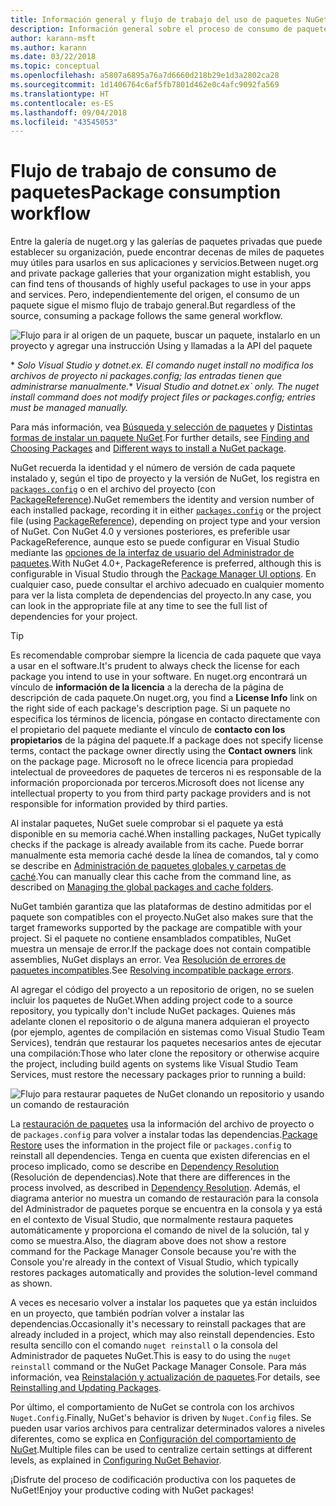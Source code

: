 ```yaml
---
title: Información general y flujo de trabajo del uso de paquetes NuGet
description: Información general sobre el proceso de consumo de paquetes de NuGet en un proyecto, con vínculos a otras partes específicas del proceso.
author: karann-msft
ms.author: karann
ms.date: 03/22/2018
ms.topic: conceptual
ms.openlocfilehash: a5807a6895a76a7d6660d218b29e1d3a2802ca28
ms.sourcegitcommit: 1d1406764c6af5fb7801d462e0c4afc9092fa569
ms.translationtype: HT
ms.contentlocale: es-ES
ms.lasthandoff: 09/04/2018
ms.locfileid: "43545053"
---
```

# <a name="package-consumption-workflow"></a><span data-ttu-id="d2ecf-103">Flujo de trabajo de consumo de paquetes</span><span class="sxs-lookup"><span data-stu-id="d2ecf-103">Package consumption workflow</span></span>

<span data-ttu-id="d2ecf-104">Entre la galería de nuget.org y las galerías de paquetes privadas que puede establecer su organización, puede encontrar decenas de miles de paquetes muy útiles para usarlos en sus aplicaciones y servicios.</span><span class="sxs-lookup"><span data-stu-id="d2ecf-104">Between nuget.org and private package galleries that your organization might establish, you can find tens of thousands of highly useful packages to use in your apps and services.</span></span> <span data-ttu-id="d2ecf-105">Pero, independientemente del origen, el consumo de un paquete sigue el mismo flujo de trabajo general.</span><span class="sxs-lookup"><span data-stu-id="d2ecf-105">But regardless of the source, consuming a package follows the same general workflow.</span></span>

![Flujo para ir al origen de un paquete, buscar un paquete, instalarlo en un proyecto y agregar una instrucción Using y llamadas a la API del paquete](media/Overview-01-GeneralFlow.png)

<span data-ttu-id="d2ecf-107">\* _Solo Visual Studio y dotnet.ex. El comando nuget install no modifica los archivos de proyecto ni packages.config; las entradas tienen que administrarse manualmente._</span><span class="sxs-lookup"><span data-stu-id="d2ecf-107">\* _Visual Studio and dotnet.ex\` only. The nuget install command does not modify project files or packages.config; entries must be managed manually._</span></span>

<span data-ttu-id="d2ecf-108">Para más información, vea [Búsqueda y selección de paquetes](../consume-packages/finding-and-choosing-packages.md) y [Distintas formas de instalar un paquete NuGet](ways-to-install-a-package.md).</span><span class="sxs-lookup"><span data-stu-id="d2ecf-108">For further details, see [Finding and Choosing Packages](../consume-packages/finding-and-choosing-packages.md) and [Different ways to install a NuGet package](ways-to-install-a-package.md).</span></span>

<span data-ttu-id="d2ecf-109">NuGet recuerda la identidad y el número de versión de cada paquete instalado y, según el tipo de proyecto y la versión de NuGet, los registra en [`packages.config`](../reference/packages-config.md) o en el archivo del proyecto (con [PackageReference](../consume-packages/package-references-in-project-files.md)).</span><span class="sxs-lookup"><span data-stu-id="d2ecf-109">NuGet remembers the identity and version number of each installed package, recording it in either [`packages.config`](../reference/packages-config.md) or the project file (using [PackageReference](../consume-packages/package-references-in-project-files.md)), depending on project type and your version of NuGet.</span></span> <span data-ttu-id="d2ecf-110">Con NuGet 4.0 y versiones posteriores, es preferible usar PackageReference, aunque esto se puede configurar en Visual Studio mediante las [opciones de la interfaz de usuario del Administrador de paquetes](../tools/package-manager-ui.md).</span><span class="sxs-lookup"><span data-stu-id="d2ecf-110">With NuGet 4.0+, PackageReference is preferred, although this is configurable in Visual Studio through the [Package Manager UI options](../tools/package-manager-ui.md).</span></span> <span data-ttu-id="d2ecf-111">En cualquier caso, puede consultar el archivo adecuado en cualquier momento para ver la lista completa de dependencias del proyecto.</span><span class="sxs-lookup"><span data-stu-id="d2ecf-111">In any case, you can look in the appropriate file at any time to see the full list of dependencies for your project.</span></span>

> [!Tip]
> <span data-ttu-id="d2ecf-112">Es recomendable comprobar siempre la licencia de cada paquete que vaya a usar en el software.</span><span class="sxs-lookup"><span data-stu-id="d2ecf-112">It's prudent to always check the license for each package you intend to use in your software.</span></span> <span data-ttu-id="d2ecf-113">En nuget.org encontrará un vínculo de **información de la licencia** a la derecha de la página de descripción de cada paquete.</span><span class="sxs-lookup"><span data-stu-id="d2ecf-113">On nuget.org, you find a **License Info** link on the right side of each package's description page.</span></span> <span data-ttu-id="d2ecf-114">Si un paquete no especifica los términos de licencia, póngase en contacto directamente con el propietario del paquete mediante el vínculo de **contacto con los propietarios** de la página del paquete.</span><span class="sxs-lookup"><span data-stu-id="d2ecf-114">If a package does not specify license terms, contact the package owner directly using the **Contact owners** link on the package page.</span></span> <span data-ttu-id="d2ecf-115">Microsoft no le ofrece licencia para propiedad intelectual de proveedores de paquetes de terceros ni es responsable de la información proporcionada por terceros.</span><span class="sxs-lookup"><span data-stu-id="d2ecf-115">Microsoft does not license any intellectual property to you from third party package providers and is not responsible for information provided by third parties.</span></span>

<span data-ttu-id="d2ecf-116">Al instalar paquetes, NuGet suele comprobar si el paquete ya está disponible en su memoria caché.</span><span class="sxs-lookup"><span data-stu-id="d2ecf-116">When installing packages, NuGet typically checks if the package is already available from its cache.</span></span> <span data-ttu-id="d2ecf-117">Puede borrar manualmente esta memoria caché desde la línea de comandos, tal y como se describe en [Administración de paquetes globales y carpetas de caché](../consume-packages/managing-the-global-packages-and-cache-folders.md).</span><span class="sxs-lookup"><span data-stu-id="d2ecf-117">You can manually clear this cache from the command line, as described on [Managing the global packages and cache folders](../consume-packages/managing-the-global-packages-and-cache-folders.md).</span></span>

<span data-ttu-id="d2ecf-118">NuGet también garantiza que las plataformas de destino admitidas por el paquete son compatibles con el proyecto.</span><span class="sxs-lookup"><span data-stu-id="d2ecf-118">NuGet also makes sure that the target frameworks supported by the package are compatible with your project.</span></span> <span data-ttu-id="d2ecf-119">Si el paquete no contiene ensamblados compatibles, NuGet muestra un mensaje de error.</span><span class="sxs-lookup"><span data-stu-id="d2ecf-119">If the package does not contain compatible assemblies, NuGet displays an error.</span></span> <span data-ttu-id="d2ecf-120">Vea [Resolución de errores de paquetes incompatibles](dependency-resolution.md#resolving-incompatible-package-errors).</span><span class="sxs-lookup"><span data-stu-id="d2ecf-120">See [Resolving incompatible package errors](dependency-resolution.md#resolving-incompatible-package-errors).</span></span>

<span data-ttu-id="d2ecf-121">Al agregar el código del proyecto a un repositorio de origen, no se suelen incluir los paquetes de NuGet.</span><span class="sxs-lookup"><span data-stu-id="d2ecf-121">When adding project code to a source repository, you typically don't include NuGet packages.</span></span> <span data-ttu-id="d2ecf-122">Quienes más adelante clonen el repositorio o de alguna manera adquieran el proyecto (por ejemplo, agentes de compilación en sistemas como Visual Studio Team Services), tendrán que restaurar los paquetes necesarios antes de ejecutar una compilación:</span><span class="sxs-lookup"><span data-stu-id="d2ecf-122">Those who later clone the repository or otherwise acquire the project, including build agents on systems like Visual Studio Team Services, must restore the necessary packages prior to running a build:</span></span>

![Flujo para restaurar paquetes de NuGet clonando un repositorio y usando un comando de restauración](media/Overview-02-RestoreFlow.png)

<span data-ttu-id="d2ecf-124">La [restauración de paquetes](../consume-packages/package-restore.md) usa la información del archivo de proyecto o de `packages.config` para volver a instalar todas las dependencias.</span><span class="sxs-lookup"><span data-stu-id="d2ecf-124">[Package Restore](../consume-packages/package-restore.md) uses the information in the project file or `packages.config` to reinstall all dependencies.</span></span> <span data-ttu-id="d2ecf-125">Tenga en cuenta que existen diferencias en el proceso implicado, como se describe en [Dependency Resolution](../consume-packages/dependency-resolution.md) (Resolución de dependencias).</span><span class="sxs-lookup"><span data-stu-id="d2ecf-125">Note that there are differences in the process involved, as described in [Dependency Resolution](../consume-packages/dependency-resolution.md).</span></span> <span data-ttu-id="d2ecf-126">Además, el diagrama anterior no muestra un comando de restauración para la consola del Administrador de paquetes porque se encuentra en la consola y ya está en el contexto de Visual Studio, que normalmente restaura paquetes automáticamente y proporciona el comando de nivel de la solución, tal y como se muestra.</span><span class="sxs-lookup"><span data-stu-id="d2ecf-126">Also, the diagram above does not show a restore command for the Package Manager Console because you're with the Console you're already in the context of Visual Studio, which typically restores packages automatically and provides the solution-level command as shown.</span></span>

<span data-ttu-id="d2ecf-127">A veces es necesario volver a instalar los paquetes que ya están incluidos en un proyecto, que también podrían volver a instalar las dependencias.</span><span class="sxs-lookup"><span data-stu-id="d2ecf-127">Occasionally it's necessary to reinstall packages that are already included in a project, which may also reinstall dependencies.</span></span> <span data-ttu-id="d2ecf-128">Esto resulta sencillo con el comando `nuget reinstall` o la consola del Administrador de paquetes NuGet.</span><span class="sxs-lookup"><span data-stu-id="d2ecf-128">This is easy to do using the `nuget reinstall` command or the NuGet Package Manager Console.</span></span> <span data-ttu-id="d2ecf-129">Para más información, vea [Reinstalación y actualización de paquetes](../consume-packages/reinstalling-and-updating-packages.md).</span><span class="sxs-lookup"><span data-stu-id="d2ecf-129">For details, see [Reinstalling and Updating Packages](../consume-packages/reinstalling-and-updating-packages.md).</span></span>

<span data-ttu-id="d2ecf-130">Por último, el comportamiento de NuGet se controla con los archivos `Nuget.Config`.</span><span class="sxs-lookup"><span data-stu-id="d2ecf-130">Finally, NuGet's behavior is driven by `Nuget.Config` files.</span></span> <span data-ttu-id="d2ecf-131">Se pueden usar varios archivos para centralizar determinados valores a niveles diferentes, como se explica en [Configuración del comportamiento de NuGet](../consume-packages/configuring-nuget-behavior.md).</span><span class="sxs-lookup"><span data-stu-id="d2ecf-131">Multiple files can be used to centralize certain settings at different levels, as explained in [Configuring NuGet Behavior](../consume-packages/configuring-nuget-behavior.md).</span></span>

<span data-ttu-id="d2ecf-132">¡Disfrute del proceso de codificación productiva con los paquetes de NuGet!</span><span class="sxs-lookup"><span data-stu-id="d2ecf-132">Enjoy your productive coding with NuGet packages!</span></span>
